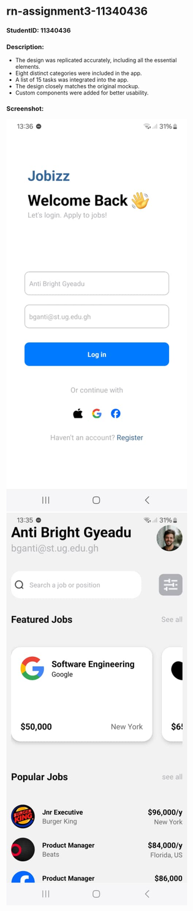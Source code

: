 # rn-assignment3-11340436

### StudentID: 11340436

### Description:

- The design was replicated accurately, including all the essential elements.
- Eight distinct categories were included in the app.
- A list of 15 tasks was integrated into the app.
- The design closely matches the original mockup.
- Custom components were added for better usability.

### Screenshot:

![Login Screen](./loginScreen.jpg)
![Home Screen](./homeScreen.jpg)
